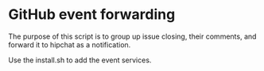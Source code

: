 GitHub event forwarding
=======================

The purpose of this script is to group up issue closing, their comments, and forward it to hipchat as a notification.

Use the install.sh to add the event services.
